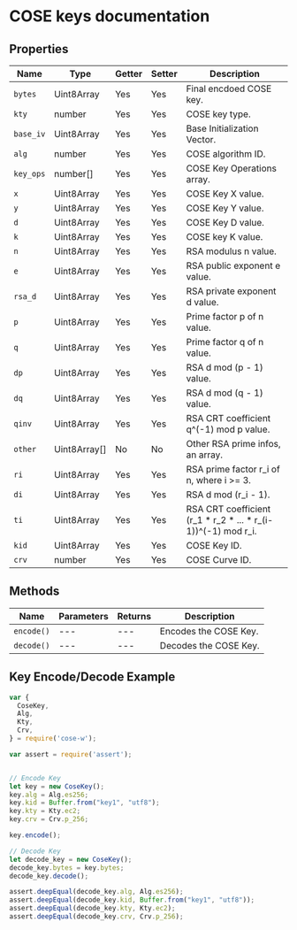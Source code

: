 # COSE keys documentation

## Properties

| Name | Type | Getter | Setter | Description |
| ---- | ---- | ------ | ------ | ----------- |
| `bytes` | Uint8Array | Yes | Yes | Final encdoed COSE key. | 
| `kty` | number | Yes | Yes | COSE key type. | 
| `base_iv` | Uint8Array | Yes | Yes | Base Initialization Vector. | 
| `alg` | number | Yes | Yes | COSE algorithm ID. | 
| `key_ops` | number[] | Yes | Yes | COSE Key Operations array. | 
| `x` | Uint8Array | Yes | Yes | COSE Key X value. | 
| `y` | Uint8Array | Yes | Yes | COSE Key Y value. | 
| `d` | Uint8Array | Yes | Yes | COSE Key D value. | 
| `k` | Uint8Array | Yes | Yes | COSE key K value. | 
| `n` | Uint8Array | Yes | Yes | RSA modulus n value. | 
| `e` | Uint8Array | Yes | Yes | RSA public exponent e value. | 
| `rsa_d` | Uint8Array | Yes | Yes | RSA private exponent d value. | 
| `p` | Uint8Array | Yes | Yes | Prime factor p of n value. | 
| `q` | Uint8Array | Yes | Yes | Prime factor q of n value. | 
| `dp` | Uint8Array | Yes | Yes | RSA d mod (p - 1) value. | 
| `dq` | Uint8Array | Yes | Yes | RSA d mod (q - 1) value. | 
| `qinv` | Uint8Array | Yes | Yes | RSA CRT coefficient q^(-1) mod p value. | 
| `other` | Uint8Array[] | No | No | Other RSA prime infos, an array. | 
| `ri` | Uint8Array | Yes | Yes | RSA prime factor r\_i of n, where i >= 3. | 
| `di` | Uint8Array | Yes | Yes | RSA d mod (r\_i - 1). | 
| `ti` | Uint8Array | Yes | Yes | RSA CRT coefficient (r\_1 * r\_2 * ... * r_(i-1))^(-1) mod r\_i. | 
| `kid` | Uint8Array | Yes | Yes | COSE Key ID. | 
| `crv` | number| Yes | Yes | COSE Curve ID. | 


## Methods 

| Name | Parameters | Returns | Description |
| ---- | ---------- | ------- | ----------- |
| `encode()` | --- | --- | Encodes the COSE Key. | 
| `decode()` | --- | --- | Decodes the COSE Key. | 

## Key Encode/Decode Example

```js
var {
  CoseKey,
  Alg,
  Kty,
  Crv,
} = require('cose-w');

var assert = require('assert');


// Encode Key
let key = new CoseKey();
key.alg = Alg.es256;
key.kid = Buffer.from("key1", "utf8");
key.kty = Kty.ec2;
key.crv = Crv.p_256;

key.encode();

// Decode Key
let decode_key = new CoseKey();
decode_key.bytes = key.bytes;
decode_key.decode();

assert.deepEqual(decode_key.alg, Alg.es256);
assert.deepEqual(decode_key.kid, Buffer.from("key1", "utf8"));
assert.deepEqual(decode_key.kty, Kty.ec2);
assert.deepEqual(decode_key.crv, Crv.p_256);

```
